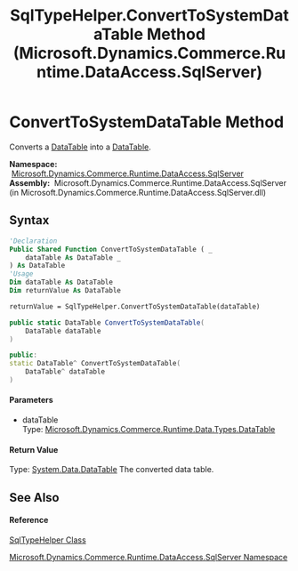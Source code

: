 ﻿---
title: SqlTypeHelper.ConvertToSystemDataTable Method  (Microsoft.Dynamics.Commerce.Runtime.DataAccess.SqlServer)
TOCTitle: ConvertToSystemDataTable Method
ms:assetid: M:Microsoft.Dynamics.Commerce.Runtime.DataAccess.SqlServer.SqlTypeHelper.ConvertToSystemDataTable(Microsoft.Dynamics.Commerce.Runtime.Data.Types.DataTable)
ms:mtpsurl: https://technet.microsoft.com/en-us/library/microsoft.dynamics.commerce.runtime.dataaccess.sqlserver.sqltypehelper.converttosystemdatatable(v=AX.60)
ms:contentKeyID: 65321012
ms.date: 05/18/2015
mtps_version: v=AX.60
f1_keywords:
- Microsoft.Dynamics.Commerce.Runtime.DataAccess.SqlServer.SqlTypeHelper.ConvertToSystemDataTable
dev_langs:
- CSharp
- C++
- VB
---

# ConvertToSystemDataTable Method

Converts a [DataTable](datatable-class-microsoft-dynamics-commerce-runtime-data-types.md) into a [DataTable](https://technet.microsoft.com/en-us/library/9186hy08\(v=ax.60\)).

**Namespace:**  [Microsoft.Dynamics.Commerce.Runtime.DataAccess.SqlServer](microsoft-dynamics-commerce-runtime-dataaccess-sqlserver-namespace.md)  
**Assembly:**  Microsoft.Dynamics.Commerce.Runtime.DataAccess.SqlServer (in Microsoft.Dynamics.Commerce.Runtime.DataAccess.SqlServer.dll)

## Syntax

``` vb
'Declaration
Public Shared Function ConvertToSystemDataTable ( _
    dataTable As DataTable _
) As DataTable
'Usage
Dim dataTable As DataTable
Dim returnValue As DataTable

returnValue = SqlTypeHelper.ConvertToSystemDataTable(dataTable)
```

``` csharp
public static DataTable ConvertToSystemDataTable(
    DataTable dataTable
)
```

``` c++
public:
static DataTable^ ConvertToSystemDataTable(
    DataTable^ dataTable
)
```

#### Parameters

  - dataTable  
    Type: [Microsoft.Dynamics.Commerce.Runtime.Data.Types.DataTable](datatable-class-microsoft-dynamics-commerce-runtime-data-types.md)  

#### Return Value

Type: [System.Data.DataTable](https://technet.microsoft.com/en-us/library/9186hy08\(v=ax.60\))  
The converted data table.  

## See Also

#### Reference

[SqlTypeHelper Class](sqltypehelper-class-microsoft-dynamics-commerce-runtime-dataaccess-sqlserver.md)

[Microsoft.Dynamics.Commerce.Runtime.DataAccess.SqlServer Namespace](microsoft-dynamics-commerce-runtime-dataaccess-sqlserver-namespace.md)

